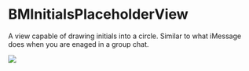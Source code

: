 BMInitialsPlaceholderView
=====

A view capable of drawing initials into a circle. Similar to what iMessage does when you are enaged in a group chat.

![](http://f.cl.ly/items/2U0T2j3D1Q3w0r1h1h11/InitialsPlaceholderview.mov.gif)